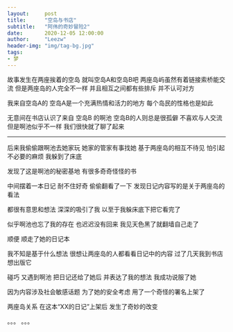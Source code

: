 ```yaml
---
layout:     post 
title:      "空岛与书店"
subtitle:   "阿伟的奇妙冒险2"
date:       2020-12-05 12:00:00
author:     "Leezw"
header-img: "img/tag-bg.jpg"
tags:
- 梦
---
```



故事发生在两座挨着的空岛
就叫空岛A和空岛B吧
两座岛屿虽然有着链接索桥能交流
但是两座岛的人完全不一样
并且相互之间都有些排斥
并不认可对方

我来自空岛A的
空岛A是一个充满热情和活力的地方
每个岛民的性格也是如此

无意间在书店认识了来自 空岛B 的啊池
空岛B的人则总是很孤僻
不喜欢与人交流
但是啊池似乎不一样
我们很快就了聊了起来

------

后来我偷偷跟啊池去她家玩
她家的管家有事找她
基于两座岛的相互不待见
怕引起不必要的麻烦
我躲到了床底

发现了这是啊池的秘密基地
有很多奇奇怪怪的书

中间摆着一本日记
耐不住好奇
偷偷翻看了一下
发现日记内容写的是关于两座岛的看法

都很有意思和想法
深深的吸引了我
以至于我躲床底下把它看完了

似乎啊池也忘了我的存在
也迟迟没有回来
我见天色黑了就翻墙自己走了

顺便
顺走了她的日记本

我不知是基于什么想法
很想让两座岛的人都看看日记中的内容
过了几天我到书店 
想出版它

碰巧
又遇到啊池
把日记还给了她后
并表达了我的想法
我成功说服了她

因为内容涉及社会敏感话题
为了她的安全考虑
用了一个奇怪的署名上架了

两座岛关系
在这本“XX的日记”上架后
发生了奇妙的改变

。。。
。。。










